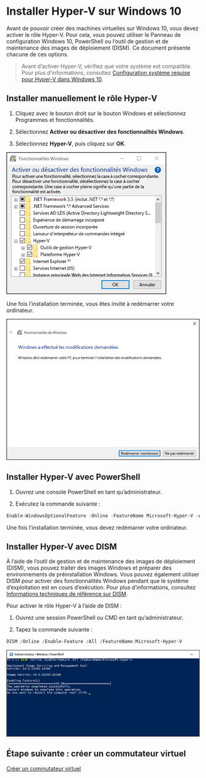 # Installer Hyper-V sur Windows 10

Avant de pouvoir créer des machines virtuelles sur Windows 10, vous devez activer le rôle Hyper-V. Pour cela, vous pouvez utiliser le Panneau de configuration Windows 10, PowerShell ou l’outil de gestion et de maintenance des images de déploiement (DISM). Ce document présente chacune de ces options.

> Avant d’activer Hyper-V, vérifiez que votre système est compatible. Pour plus d’informations, consultez [Configuration système requise pour Hyper-V dans Windows 10](https://msdn.microsoft.com/virtualization/hyperv_on_windows/quick_start/walkthrough_compatibility).

## Installer manuellement le rôle Hyper-V

1. Cliquez avec le bouton droit sur le bouton Windows et sélectionnez Programmes et fonctionnalités.

2. Sélectionnez **Activer ou désactiver des fonctionnalités Windows**.

3. Sélectionnez **Hyper-V**, puis cliquez sur **OK**.

![](media/enable_role_upd.png)

Une fois l’installation terminée, vous êtes invité à redémarrer votre ordinateur.

![](media/restart_upd.png)

## Installer Hyper-V avec PowerShell

1. Ouvrez une console PowerShell en tant qu’administrateur.

2. Exécutez la commande suivante :

```powershell
Enable-WindowsOptionalFeature -Online -FeatureName Microsoft-Hyper-V -All
```
Une fois l’installation terminée, vous devez redémarrer votre ordinateur.

## Installer Hyper-V avec DISM

À l’aide de l’outil de gestion et de maintenance des images de déploiement (DISM), vous pouvez traiter des images Windows et préparer des environnements de préinstallation Windows. Vous pouvez également utiliser DISM pour activer des fonctionnalités Windows pendant que le système d’exploitation est en cours d’exécution. Pour plus d’informations, consultez [Informations techniques de référence sur DISM](https://technet.microsoft.com/en-us/library/hh824821.aspx).

Pour activer le rôle Hyper-V à l’aide de DISM :

1. Ouvrez une session PowerShell ou CMD en tant qu’administrateur.

2. Tapez la commande suivante :

```powershell
DISM /Online /Enable-Feature /All /FeatureName:Microsoft-Hyper-V
```
![](media/dism_upd.png)


## Étape suivante : créer un commutateur virtuel

[Créer un commutateur virtuel](walkthrough_virtual_switch.md)






<!--HONumber=Feb16_HO4-->


